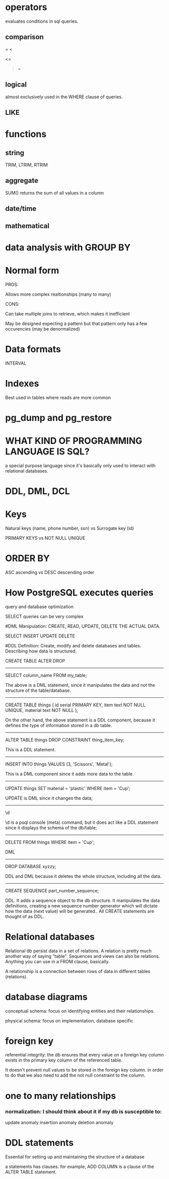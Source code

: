 # operators

evaluates conditions in sql queries.

## comparison

=
<
>
<=
>=

## logical

almost exclusively used in the WHERE clause of queries.

## LIKE

# functions

## string
TRIM, LTRIM, RTRIM

## aggregate

SUM() returns the sum of all values in a column

## date/time

## mathematical

# data analysis with GROUP BY

# Normal form

PROS:

Allows more complex realtionships (many to many)

CONS:

Can take multiple joins to retrieve, which makes it inefficient

May be designed expecting a pattern but that pattern only has a few occurencies (may be denormalized)

# Data formats

INTERVAL

# Indexes

Best used in tables where reads are more common

# pg_dump and pg_restore

# WHAT KIND OF PROGRAMMING LANGUAGE IS SQL?

a special purpose language since it's basically only used to interact with relational databases.

# DDL, DML, DCL

# Keys

Natural keys (name, phone number, ssn) vs Surrogate key (id)

PRIMARY KEYS vs NOT NULL UNIQUE

# ORDER BY

ASC ascending vs DESC descending order

# How PostgreSQL executes queries

query and database optimization

SELECT queries can be very complex

#DML
Manipulation: CREATE, READ, UPDATE, DELETE THE ACTUAL DATA.

SELECT
INSERT
UPDATE
DELETE

#DDL
Definition: Create, modify and delete databases and tables. Describing how data is structured.

CREATE TABLE
ALTER
DROP

---
SELECT column_name FROM my_table;

The above is a DML statement, since it manipulates the data and not the structure of the table/database.

---
CREATE TABLE things (
  id serial PRIMARY KEY,
  item text NOT NULL UNIQUE,
  material text NOT NULL
);

On the other hand, the above statement is a DDL component, because it defines the type of information stored in a db table.

---
ALTER TABLE things
DROP CONSTRAINT thing_item_key;

This is a DDL statement.

---
INSERT INTO things VALUES (3, 'Scissors', 'Metal');

This is a DML component since it adds more data to the table.

---
UPDATE things
SET material = 'plastic'
WHERE item = 'Cup';

UPDATE is DML since it changes the data;

---
\d

\d is a psql console (meta) command, but it does act like a DDL statement since it displays the schema of the db/table;

---
DELETE FROM things WHERE item = 'Cup';

DML

---
DROP DATABASE xyzzy;

DDL and DML because it deletes the whole structure, including all the data.

---
CREATE SEQUENCE part_number_sequence;

DDL. It adds a sequence object to the db structure. It manipulates the data definitions, creating a new sequence number generator which will dictate how the data (next value) will be generated.. All CREATE statements are thought of as DDL.

# Relational databases

Relational db persist data in a set of relations. A relation is pretty much another way of saying "table". Sequences and views can also be relations. Anything you can use in a FROM clause, basically.

A relationship is a connection between rows of data in different tables (relations).

# database diagrams

conceptual schema: focus on identifying entities and their relationships.

physical schema: focus on implementation, database specific

# foreign key

referential integrity: the db ensures that every value on a foreign key column exists in the primary key column of the referenced table.

It doesn't prevent null values to be stored in the foreign key column. in order to do that we also need to add the not null constraint to the column.

# one to many relationships

### normalization: I should think about it if my db is susceptible to:
update anomaly
insertion anomaly
deletion anomaly

# DDL statements

Essential for setting up and maintaining the structure of a database

a statements has clauses. for example, ADD COLUMN is a clause of the ALTER TABLE statement.











